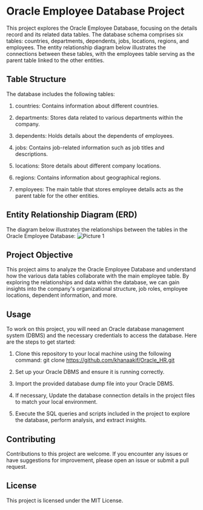 
# Oracle Employee Database Project


This project explores the Oracle Employee Database, focusing on the details record and its related data tables. The database schema comprises six tables: countries, departments, dependents, jobs, locations, regions, and employees. The entity relationship diagram below illustrates the connections between these tables, with the employees table serving as the parent table linked to the other entities.
## Table Structure
The database includes the following tables:

1. countries: Contains information about different countries.

2. departments: Stores data related to various departments within the company.

3. dependents: Holds details about the dependents of employees.

4. jobs: Contains job-related information such as job titles and descriptions.

5. locations: Store details about different company locations.

6. regions: Contains information about geographical regions.

7. employees: The main table that stores employee details acts as the parent table for the other entities.
## Entity Relationship Diagram (ERD)
The diagram below illustrates the relationships between the tables in the Oracle Employee Database:
![Picture 1](https://github.com/khanaakif/Oracle_HR/assets/135196262/ab3471bf-9b33-4908-a445-14f47bdb5839)

## Project Objective
This project aims to analyze the Oracle Employee Database and understand how the various data tables collaborate with the main employee table. By exploring the relationships and data within the database, we can gain insights into the company's organizational structure, job roles, employee locations, dependent information, and more.
## Usage
To work on this project, you will need an Oracle database management system (DBMS) and the necessary credentials to access the database. Here are the steps to get started:

1. Clone this repository to your local machine using the following command:
    git clone https://github.com/khanaakif/Oracle_HR.git

2. Set up your Oracle DBMS and ensure it is running correctly.

3. Import the provided database dump file into your Oracle DBMS.

4. If necessary, Update the database connection details in the project files to match your local environment.

5. Execute the SQL queries and scripts included in the project to explore the database, perform analysis, and extract insights.


## Contributing
Contributions to this project are welcome. If you encounter any issues or have suggestions for improvement, please open an issue or submit a pull request.
## License
This project is licensed under the MIT License.
